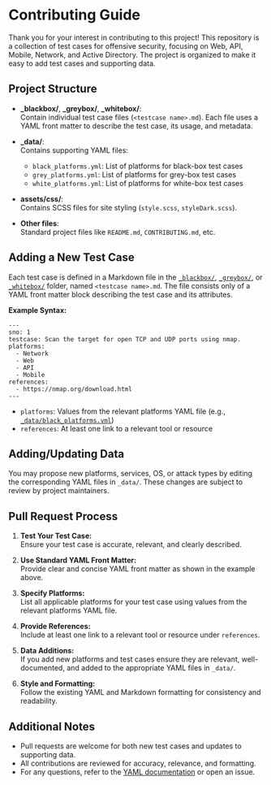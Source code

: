 # Contributing Guide

Thank you for your interest in contributing to this project! This repository is a collection of test cases for offensive security, focusing on Web, API, Mobile, Network, and Active Directory. The project is organized to make it easy to add test cases and supporting data.

## Project Structure

- **_blackbox/**, **_greybox/**, **_whitebox/**:  
  Contain individual test case files (`<testcase name>.md`). Each file uses a YAML front matter to describe the test case, its usage, and metadata.

- **_data/**:  
  Contains supporting YAML files:
  - `black_platforms.yml`: List of platforms for black-box test cases
  - `grey_platforms.yml`: List of platforms for grey-box test cases
  - `white_platforms.yml`: List of platforms for white-box test cases

- **assets/css/**:  
  Contains SCSS files for site styling (`style.scss`, `styleDark.scss`).

- **Other files**:  
  Standard project files like `README.md`, `CONTRIBUTING.md`, etc.

## Adding a New Test Case

Each test case is defined in a Markdown file in the [`_blackbox/`], [`_greybox/`], or [`_whitebox/`] folder, named `<testcase name>.md`. The file consists only of a YAML front matter block describing the test case and its attributes.

**Example Syntax:**

```
---
sno: 1
testcase: Scan the target for open TCP and UDP ports using nmap.
platforms:
  - Network
  - Web
  - API
  - Mobile
references:
  - https://nmap.org/download.html
---
```

- `platforms`: Values from the relevant platforms YAML file (e.g., [`_data/black_platforms.yml`])
- `references`: At least one link to a relevant tool or resource

## Adding/Updating Data

You may propose new platforms, services, OS, or attack types by editing the corresponding YAML files in `_data/`. These changes are subject to review by project maintainers.

## Pull Request Process

1. **Test Your Test Case:**  
   Ensure your test case is accurate, relevant, and clearly described.

2. **Use Standard YAML Front Matter:**  
   Provide clear and concise YAML front matter as shown in the example above.

3. **Specify Platforms:**  
   List all applicable platforms for your test case using values from the relevant platforms YAML file.

4. **Provide References:**  
   Include at least one link to a relevant tool or resource under `references`.

5. **Data Additions:**  
   If you add new platforms and test cases ensure they are relevant, well-documented, and added to the appropriate YAML files in `_data/`.

6. **Style and Formatting:**  
   Follow the existing YAML and Markdown formatting for consistency and readability.

## Additional Notes

- Pull requests are welcome for both new test cases and updates to supporting data.
- All contributions are reviewed for accuracy, relevance, and formatting.
- For any questions, refer to the [YAML documentation](http://yaml.org/) or open an issue.

[YAML]: http://yaml.org/
[`_blackbox/`]: ./_blackbox/
[`_greybox/`]: ./_greybox/
[`_whitebox/`]: ./_whitebox/
[`_data/black_platforms.yml`]: ./_data/black_platforms.yml
[`_data/grey_platforms.yml`]: ./_data/grey_platforms.yml
[`_data/white_platforms.yml`]: ./_data/white_platforms.yml
